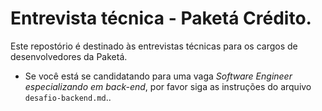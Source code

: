 # Entrevista técnica - Paketá Crédito.

Este repostório é destinado às entrevistas técnicas para os cargos de desenvolvedores da Paketá. 

- Se você está se candidatando para uma vaga *Software Engineer especializando em back-end*, por favor siga as instruções do arquivo `desafio-backend.md`..

